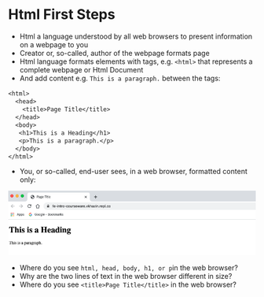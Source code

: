 # Html First Steps

* Html a language understood by all web browsers to present information on a webpage to you
* Creator or, so-called, author of the webpage formats page 
* Html language formats elements with tags, e.g. `<html>` that represents a complete webpage or Html Document
* And add content e.g. `This is a paragraph.` between the tags:

```
<html>
  <head>
    <title>Page Title</title>
  </head>
  <body>
   <h1>This is a Heading</h1>
   <p>This is a paragraph.</p>
  </body>
</html>
```

* You, or so-called, end-user sees, in a web browser, formatted content only:

![](/assets/html.png)

* Where do you see `html, head, body, h1, or p`in the web browser?
* Why are the two lines of text in the web browser different in size?
* Where do you see `<title>Page Title</title>` in the web browser?



